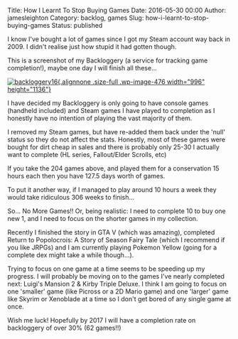 Title: How I Learnt To Stop Buying Games
Date: 2016-05-30 00:00
Author: jamesleighton
Category: backlog, games
Slug: how-i-learnt-to-stop-buying-games
Status: published

I know I've bought a lot of games since I got my Steam account way back in 2009. I didn't realise just how stupid it had gotten though.

This is a screenshot of my Backloggery (a service for tracking game completion!), maybe one day I will finish all these...

[![backloggery16](https://jamesleighton.files.wordpress.com/2016/11/backloggery16.png){.alignnone .size-full .wp-image-476 width="996" height="1136"}](http://backloggery.com/ZombieUnicorn)

I have decided my Backloggery is only going to have console games (handheld included) and Steam games I have played to completion as I honestly have no intention of playing the vast majority of them.

I removed my Steam games, but have re-added them back under the 'null' status so they do not affect the stats. Honestly, most of these games were bought for dirt cheap in sales and there is probably only 25-30 I actually want to complete (HL series, Fallout/Elder Scrolls, etc)

If you take the 204 games above, and played them for a conservation 15 hours each then you have 127.5 days worth of games.

To put it another way, if I managed to play around 10 hours a week they would take ridiculous 306 weeks to finish...

So... No More Games!! Or, being realistic: I need to complete 10 to buy one new 1, and I need to focus on the shorter games in my collection.

Recently I finished the story in GTA V (which was amazing), completed Return to Popolocrois: A Story of Season Fairy Tale (which I recommend if you like JRPGs) and I am currently playing Pokemon Yellow (going for a complete dex might take a while though...).

Trying to focus on one game at a time seems to be speeding up my progress. I will probably be moving on to the games I've nearly completed next: Luigi's Mansion 2 & Kirby Triple Deluxe. I think I am going to focus on one 'smaller' game (like Picross or a 2D Mario game) and one 'larger' game like Skyrim or Xenoblade at a time so I don't get bored of any single game at once.

Wish me luck! Hopefully by 2017 I will have a completion rate on backloggery of over 30% (62 games!!)
